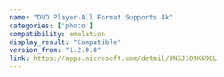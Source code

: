 ```yaml
---
name: "DVD Player-All Format Supports 4k"
categories: ['photo']
compatibility: emulation
display_result: "Compatible"
version_from: "1.2.0.0"
link: https://apps.microsoft.com/detail/9N5J109K69QL
---
```

